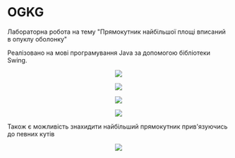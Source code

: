 # OGKG
Лабораторна робота на тему "Прямокутник найбільшої площі вписаний в опуклу оболонку"

Реалізовано на мові програмування Java за допомогою бібліотеки Swing.

<p align="center">
  <img src="https://i.ibb.co/bP2bvTp/ogkg1.png">
</p>

<p align="center">
  <img src="https://i.ibb.co/CHN1Pxq/2021-05-30-165926.png">
</p>

<p align="center">
  <img src="https://i.ibb.co/pfKk9ZN/2021-05-30-170155.png">
</p>

<p align="center">
  <img src="https://i.ibb.co/pySspyM/2021-05-30-170426.png">
</p>

Також є можливість знахидити найбільший прямокутник прив'язуючись до певних кутів

<p align="center">
  <img src="https://i.ibb.co/C2CFk2L/2021-05-30-170715.png">
</p>

